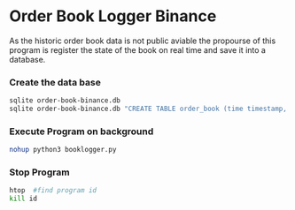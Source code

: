 # Order Book Logger Binance

As the historic order book data is not 
public aviable the propourse of this program is register the state of the book on real
time and save it into a database.

### Create the data base

```bash
sqlite order-book-binance.db
sqlite order-book-binance.db "CREATE TABLE order_book (time timestamp, json text);"
```

### Execute Program on background
``` bash
nohup python3 booklogger.py
```

### Stop Program
``` bash
htop  #find program id
kill id
```
